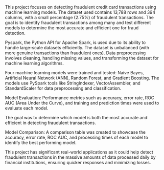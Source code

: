 This project focuses on detecting fraudulent credit card transactions using machine learning models. The dataset used contains 13,788 rows and 394 columns, with a small percentage (2.75%) of fraudulent transactions. The goal is to identify fraudulent transactions among many and test different models to determine the most accurate and efficient one for fraud detection.

Pyspark, the Python API for Apache Spark, is used due to its ability to handle large-scale datasets efficiently.
The dataset is unbalanced (with more genuine transactions than fraudulent ones).
Data preprocessing involves cleaning, handling missing values, and transforming the dataset for machine learning algorithms.

Four machine learning models were trained and tested: Naive Bayes, Artificial Neural Network (ANN), Random Forest, and Gradient Boosting.
The models use PySpark tools like StringIndexer, VectorAssembler, and StandardScaler for data preprocessing and classification.

Model Evaluation:
Performance metrics such as accuracy, error rate, ROC AUC (Area Under the Curve), and training and prediction times were used to evaluate each model.

The goal was to determine which model is both the most accurate and efficient in detecting fraudulent transactions.

Model Comparison:
A comparison table was created to showcase the accuracy, error rate, ROC AUC, and processing times of each model to identify the best performing model.

This project has significant real-world applications as it could help detect fraudulent transactions in the massive amounts of data processed daily by financial institutions, ensuring quicker responses and minimizing losses.
